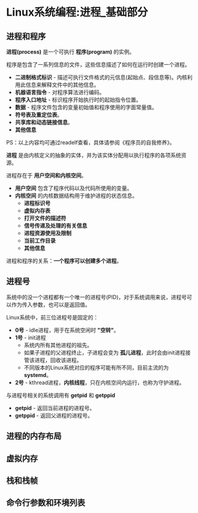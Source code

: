 # Linux系统编程:进程_基础部分

## 进程和程序

**进程(process)** 是一个可执行 **程序(program)** 的实例。

程序是包含了一系列信息的文件，这些信息描述了如何在运行时创建一个进程。

- **二进制格式标识** - 描述可执行文件格式的元信息(起始点、段信息等)。内核利用此信息来解释文件中的其他信息。
- **机器语言指令** - 对程序算法进行编码。
- **程序入口地址** - 标识程序开始执行时的起始指令位置。
- **数据** - 程序文件包含的变量初始值和程序使用的字面常量值。
- **符号表及重定位表**。
- **共享库和动态链接信息**。
- **其他信息**

PS：以上内容均可通过readelf查看，具体请参阅《程序员的自我修养》。

**进程** 是由内核定义的抽象的实体，并为该实体分配用以执行程序的各项系统资源。

进程存在于 **用户空间和内核空间**。

- **用户空间** 包含了程序代码以及代码所使用的变量。
- **内核空间** 的内核数据结构用于维护进程的状态信息。
  - **进程标识号**
  - **虚拟内存表**
  - **打开文件的描述符**
  - **信号传递及处理的有关信息**
  - **进程资源使用及限制**
  - **当前工作目录**
  - **其他信息**

进程和程序的关系：**一个程序可以创建多个进程**。

## 进程号

系统中的没一个进程都有一个唯一的进程号(PID)，对于系统调用来说，进程号可以作为传入参数，也可以是返回值。

Linux系统中，前三位进程号是固定的：

- **0号** - idle进程，用于在系统空闲时 **"空转"**。
- **1号** - init进程
  - 系统内所有其他进程的祖先。
  - 如果子进程的父进程终止，子进程会变为 **孤儿进程**，此时会由init进程接管该进程，回收该进程。
  - 不同版本的Linux系统对应的程序可能有所不同，目前主流的为 **systemd**。
- **2号** - kthread进程，**内核线程**，只在内核空间内运行，也称为守护进程。

与进程号相关的系统调用有 **getpid** 和 **getppid**

- **getpid** - 返回当前进程的进程号。
- **getppid** - 返回父进程的进程号。

## 进程的内存布局

## 虚拟内存

## 栈和栈帧

## 命令行参数和环境列表
